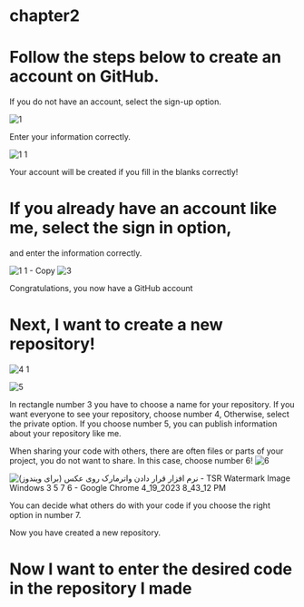 # chapter2

# Follow the steps below to create an account on GitHub.
If you do not have an account, select the sign-up option.

![1](https://user-images.githubusercontent.com/130504287/233141121-034eccc9-cf0f-4a29-bd72-362318ca8ddd.png)

Enter your information correctly.

![1 1](https://user-images.githubusercontent.com/130504287/233141599-73e27c65-88a5-4ae8-8639-e395b1a06431.png)

Your account will be created if you fill in the blanks correctly!

# If you already have an account like me, select the sign in option,
and enter the information correctly.

![1 1 - Copy](https://user-images.githubusercontent.com/130504287/233142680-3ba82fef-469f-4ac4-a4b1-ea4406fa7b36.png)
![3](https://user-images.githubusercontent.com/130504287/233143120-6bd686e4-1f98-4e63-b857-b1cf457a4c36.png)

Congratulations, you now have a GitHub account



# Next, I want to create a new repository!
![4 1](https://user-images.githubusercontent.com/130504287/233145194-1f96841e-d695-4162-99ee-63d297ad85cc.png)



![5](https://user-images.githubusercontent.com/130504287/233147879-b5deeacd-5839-4854-82e8-cbe046f01611.png)

In rectangle number 3 you have to choose a name for your repository. 
If you want everyone to see your repository, choose number 4, Otherwise, select the private option.
If you choose number 5, you can publish information about your repository like me.




When sharing your code with others, there are often files or parts of your project, you do not want to share.
In this case, choose number 6!
![6](https://user-images.githubusercontent.com/130504287/233148867-a6189911-c803-4638-9a8f-60920f24c889.png)







![نرم افزار قرار دادن واترمارک روی عکس (برای ویندوز) - TSR Watermark Image Windows 3 5 7 6 - Google Chrome 4_19_2023 8_43_12 PM](https://user-images.githubusercontent.com/130504287/233150798-6a6474a0-3e03-41cf-9733-acc3a2bc8408.png)



You can decide what others do with your code if you choose the right option in number 7.


Now you have created a new repository.

# Now I want to enter the desired code in the repository I made






